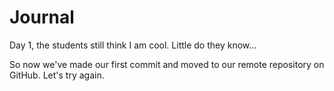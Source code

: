 # Journal

Day 1, the students still think I am cool. Little do they know...

So now we've made our first commit and moved to our remote repository on GitHub. Let's try again.
